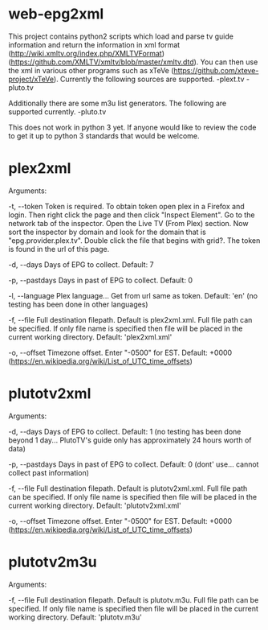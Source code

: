 # web-epg2xml
This project contains python2 scripts which load and parse tv guide information and return the information in xml format (http://wiki.xmltv.org/index.php/XMLTVFormat) (https://github.com/XMLTV/xmltv/blob/master/xmltv.dtd). You can then use the xml in various other programs such as xTeVe (https://github.com/xteve-project/xTeVe). Currently the following sources are supported.
-plext.tv
-pluto.tv

Additionally there are some m3u list generators. The following are supported currently.
-pluto.tv

This does not work in python 3 yet. If anyone would like to review the code to get it up to python 3 standards that would be welcome.

# plex2xml
Arguments:

-t, --token     Token is required. To obtain token open plex in a Firefox and login. Then right click the page and then click "Inspect Element". Go to the network tab of the inspector. Open the Live TV (From Plex) section. Now sort the inspector by domain and look for the domain that is "epg.provider.plex.tv". Double click the file that begins with grid?. The token is found in the url of this page.

-d, --days      Days of EPG to collect. Default: 7

-p, --pastdays  Days in past of EPG to collect. Default: 0

-l, --language  Plex language... Get from url same as token. Default: 'en' (no testing has been done in other languages)

-f, --file      Full destination filepath. Default is plex2xml.xml. Full file path can be specified. If only file name is specified then file will be placed in the current working directory. Default: 'plex2xml.xml'

-o, --offset    Timezone offset. Enter "-0500" for EST. Default: +0000 (https://en.wikipedia.org/wiki/List_of_UTC_time_offsets)

# plutotv2xml
Arguments:

-d, --days      Days of EPG to collect. Default: 1 (no testing has been done beyond 1 day... PlutoTV's guide only has approximately 24 hours worth of data)

-p, --pastdays  Days in past of EPG to collect. Default: 0 (dont' use... cannot collect past information)

-f, --file      Full destination filepath. Default is plutotv2xml.xml. Full file path can be specified. If only file name is specified then file will be placed in the current working directory. Default: 'plutotv2xml.xml'

-o, --offset    Timezone offset. Enter "-0500" for EST. Default: +0000 (https://en.wikipedia.org/wiki/List_of_UTC_time_offsets)

# plutotv2m3u
Arguments:

-f, --file      Full destination filepath. Default is plutotv.m3u. Full file path can be specified. If only file name is specified then file will be placed in the current working directory. Default: 'plutotv.m3u'

